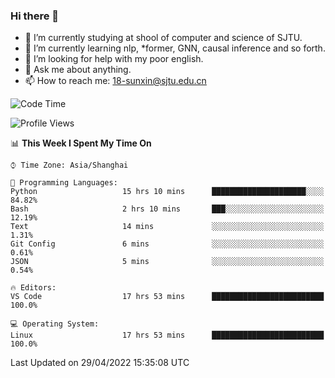 ### Hi there 👋

<!--
**sunxin000/sunxin000** is a ✨ _special_ ✨ repository because its `README.md` (this file) appears on your GitHub profile.

Here are some ideas to get you started:

- 🔭 I’m currently working on ...
- 🌱 I’m currently learning ...
- 👯 I’m looking to collaborate on ...
- 🤔 I’m looking for help with ...
- 💬 Ask me about ...
- 📫 How to reach me: ...
- 😄 Pronouns: ...
- ⚡ Fun fact: ...
-->
- 🏫 I’m currently studying at shool of computer and science of SJTU.
- 🌱 I’m currently learning nlp, \*former, GNN, causal inference and so forth.
- 🤔 I’m looking for help with my poor english.
- 💬 Ask me about anything.
- 📫 How to reach me: 18-sunxin@sjtu.edu.cn
<!--START_SECTION:waka-->
![Code Time](http://img.shields.io/badge/Code%20Time-182%20hrs%2055%20mins-blue)

![Profile Views](http://img.shields.io/badge/Profile%20Views-8-blue)

📊 **This Week I Spent My Time On** 

```text
⌚︎ Time Zone: Asia/Shanghai

💬 Programming Languages: 
Python                   15 hrs 10 mins      █████████████████████░░░░   84.82% 
Bash                     2 hrs 10 mins       ███░░░░░░░░░░░░░░░░░░░░░░   12.19% 
Text                     14 mins             ░░░░░░░░░░░░░░░░░░░░░░░░░   1.31% 
Git Config               6 mins              ░░░░░░░░░░░░░░░░░░░░░░░░░   0.61% 
JSON                     5 mins              ░░░░░░░░░░░░░░░░░░░░░░░░░   0.54%

🔥 Editors: 
VS Code                  17 hrs 53 mins      █████████████████████████   100.0%

💻 Operating System: 
Linux                    17 hrs 53 mins      █████████████████████████   100.0%

```


 Last Updated on 29/04/2022 15:35:08 UTC
<!--END_SECTION:waka-->
